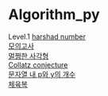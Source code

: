 # Algorithm_py
Level.1
[harshad number](https://github.com/JJinTae/Algorithm_py/tree/main/harshad%20number)<br>
[모의고사](https://github.com/JJinTae/Algorithm_py/tree/main/%EB%AA%A8%EC%9D%98%EA%B3%A0%EC%82%AC)<br>
[멀쩡한 사각형](https://github.com/JJinTae/Algorithm_py/tree/main/%EB%AA%A8%EC%9D%98%EA%B3%A0%EC%82%AC)<br>
[Collatz conjecture](https://github.com/JJinTae/Algorithm_py/tree/main/Collatz%20conjecture)<br>
[문자열 내 p와 y의 개수](https://github.com/JJinTae/Algorithm_py/tree/main/%EB%AC%B8%EC%9E%90%EC%97%B4%20%EB%82%B4%20p%EC%99%80%20y%EC%9D%98%20%EA%B0%9C%EC%88%98)<br>
[체육복](https://github.com/JJinTae/Algorithm_py/tree/main/%EC%B2%B4%EC%9C%A1%EB%B3%B5)<br>
